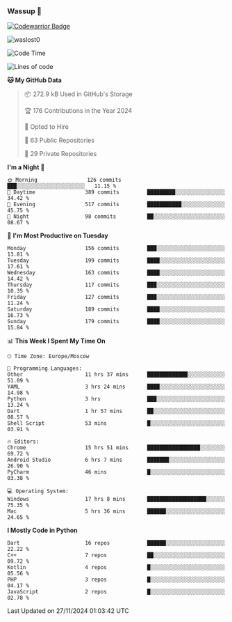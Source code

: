 ### Wassup 👋

[![Codewarrior Badge](https://www.codewars.com/users/waslost/badges/small)](https://www.codewars.com/users/waslost)

<p align="left"> <img src="https://komarev.com/ghpvc/?username=waslost0" alt="waslost0" /></p>

<!--START_SECTION:waka-->
![Code Time](http://img.shields.io/badge/Code%20Time-5%2C078%20hrs%2014%20mins-blue)

![Lines of code](https://img.shields.io/badge/From%20Hello%20World%20I%27ve%20Written-1.5%20million%20lines%20of%20code-blue)

**🐱 My GitHub Data** 

> 📦 272.9 kB Used in GitHub's Storage 
 > 
> 🏆 176 Contributions in the Year 2024
 > 
> 💼 Opted to Hire
 > 
> 📜 63 Public Repositories 
 > 
> 🔑 29 Private Repositories 
 > 
**I'm a Night 🦉** 

```text
🌞 Morning                126 commits         ███░░░░░░░░░░░░░░░░░░░░░░   11.15 % 
🌆 Daytime                389 commits         █████████░░░░░░░░░░░░░░░░   34.42 % 
🌃 Evening                517 commits         ███████████░░░░░░░░░░░░░░   45.75 % 
🌙 Night                  98 commits          ██░░░░░░░░░░░░░░░░░░░░░░░   08.67 % 
```
📅 **I'm Most Productive on Tuesday** 

```text
Monday                   156 commits         ███░░░░░░░░░░░░░░░░░░░░░░   13.81 % 
Tuesday                  199 commits         ████░░░░░░░░░░░░░░░░░░░░░   17.61 % 
Wednesday                163 commits         ████░░░░░░░░░░░░░░░░░░░░░   14.42 % 
Thursday                 117 commits         ███░░░░░░░░░░░░░░░░░░░░░░   10.35 % 
Friday                   127 commits         ███░░░░░░░░░░░░░░░░░░░░░░   11.24 % 
Saturday                 189 commits         ████░░░░░░░░░░░░░░░░░░░░░   16.73 % 
Sunday                   179 commits         ████░░░░░░░░░░░░░░░░░░░░░   15.84 % 
```


📊 **This Week I Spent My Time On** 

```text
🕑︎ Time Zone: Europe/Moscow

💬 Programming Languages: 
Other                    11 hrs 37 mins      █████████████░░░░░░░░░░░░   51.09 % 
YAML                     3 hrs 24 mins       ████░░░░░░░░░░░░░░░░░░░░░   14.98 % 
Python                   3 hrs               ███░░░░░░░░░░░░░░░░░░░░░░   13.24 % 
Dart                     1 hr 57 mins        ██░░░░░░░░░░░░░░░░░░░░░░░   08.57 % 
Shell Script             53 mins             █░░░░░░░░░░░░░░░░░░░░░░░░   03.91 % 

🔥 Editors: 
Chrome                   15 hrs 51 mins      █████████████████░░░░░░░░   69.72 % 
Android Studio           6 hrs 7 mins        ███████░░░░░░░░░░░░░░░░░░   26.90 % 
PyCharm                  46 mins             █░░░░░░░░░░░░░░░░░░░░░░░░   03.38 % 

💻 Operating System: 
Windows                  17 hrs 8 mins       ███████████████████░░░░░░   75.35 % 
Mac                      5 hrs 36 mins       ██████░░░░░░░░░░░░░░░░░░░   24.65 % 
```

**I Mostly Code in Python** 

```text
Dart                     16 repos            ██████░░░░░░░░░░░░░░░░░░░   22.22 % 
C++                      7 repos             ██░░░░░░░░░░░░░░░░░░░░░░░   09.72 % 
Kotlin                   4 repos             █░░░░░░░░░░░░░░░░░░░░░░░░   05.56 % 
PHP                      3 repos             █░░░░░░░░░░░░░░░░░░░░░░░░   04.17 % 
JavaScript               2 repos             █░░░░░░░░░░░░░░░░░░░░░░░░   02.78 % 
```




 Last Updated on 27/11/2024 01:03:42 UTC
<!--END_SECTION:waka-->


